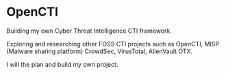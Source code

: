 # OpenCTI
Building my own Cyber Threat Intelligence CTI framework.

Exploring and researching other FOSS CTI projects such as OpenCTI, MISP (Malware sharing platform)  CrowdSec, VirusTotal, AlienVault OTX. 

I will the plan and build my own project.
